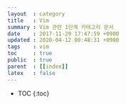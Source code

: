 ```yaml
---
layout  : category
title   : Vim 
summary : Vim 관련 1단계 카테고리 문서 
date    : 2017-11-29 17:47:59 +0900
updated : 2020-04-12 00:48:31 +0900
tags    : vim
toc     : true
public  : true
parent  : [[index]]
latex   : false
---
```

* TOC
{:toc}

